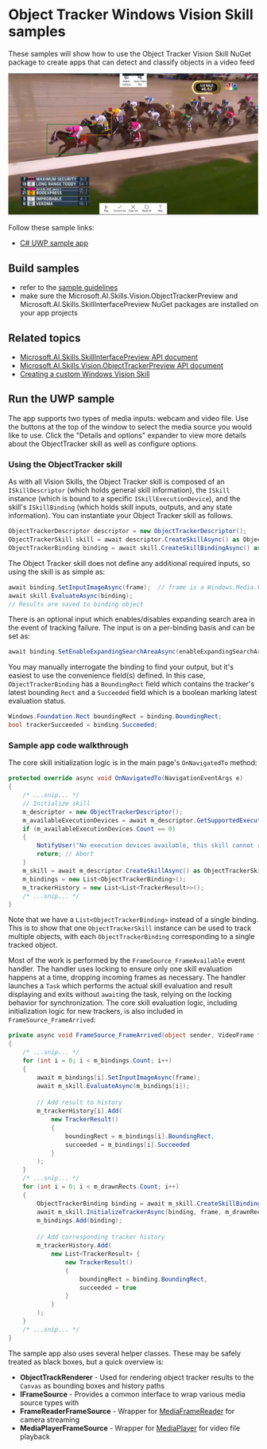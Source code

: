 # Object Tracker Windows Vision Skill samples

These samples will show how to use the Object Tracker Vision Skill NuGet package to create apps that can detect and classify objects in a video feed

![Screenshot of object tracker skill in action in the UWP sample](./doc/sample_app.jpg)

Follow these sample links:
- [C# UWP sample app](./cs/ObjectTrackerSample_UWP)

## Build samples
- refer to the [sample guidelines](../README.md)
- make sure the Microsoft.AI.Skills.Vision.ObjectTrackerPreview and Microsoft.AI.Skills.SkillInterfacePreview NuGet packages are installed on your app projects

## Related topics

- [Microsoft.AI.Skills.SkillInterfacePreview API document](../../doc/Microsoft.AI.Skills.SkillInterfacePreview.md)
- [Microsoft.AI.Skills.Vision.ObjectTrackerPreview API document](../../doc/Microsoft.AI.Skills.Vision.ObjectTrackerPreview.md)
- [Creating a custom Windows Vision Skill](../SentimentAnalyzerCustomSkill)

## Run the UWP sample

The app supports two types of media inputs: webcam and video file. Use the buttons at the top of the window to select the media source you would like to use. Click the "Details and options" expander to view more details about the ObjectTracker skill as well as configure options.

### Using the ObjectTracker skill

As with all Vision Skills, the Object Tracker skill is composed of an `ISkillDescriptor` (which holds general skill information), the `ISkill` instance (which is bound to a specific `ISkillExecutionDevice`), and the skill's `ISkillBinding` (which holds skill inputs, outputs, and any state information). You can instantiate your Object Tracker skill as follows.

```csharp
ObjectTrackerDescriptor descriptor = new ObjectTrackerDescriptor();
ObjectTrackerSkill skill = await descriptor.CreateSkillAsync() as ObjectTrackerSkill; // If you don't specify an ISkillExecutionDevice, a default will be automatically selected
ObjectTrackerBinding binding = await skill.CreateSkillBindingAsync() as ObjectTrackerBinding;
```

The Object Tracker skill does not define any additional required inputs, so using the skill is as simple as:

```csharp
await binding.SetInputImageAsync(frame);  // frame is a Windows.Media.VideoFrame
await skill.EvaluateAsync(binding);
// Results are saved to binding object
```

There is an optional input which enables/disables expanding search area in the event of tracking failure. The input is on a per-binding basis and can be set as:

```csharp
await binding.SetEnableExpandingSearchAreaAsync(enableExpandingSearchArea); // enableExpandingSearchArea is a bool
```

You may manually interrogate the binding to find your output, but it's easiest to use the convenience field(s) defined. In this case, `ObjectTrackerBinding` has a `BoundingRect` field which contains the tracker's latest bounding `Rect` and a `Succeeded` field which is a boolean marking latest evaluation status.

```csharp
Windows.Foundation.Rect boundingRect = binding.BoundingRect;
bool trackerSucceeded = binding.Succeeded;
```

### Sample app code walkthrough

The core skill initialization logic is in the main page's `OnNavigatedTo` method:

```csharp
protected override async void OnNavigatedTo(NavigationEventArgs e)
{
    /* ...snip... */
    // Initialize skill
    m_descriptor = new ObjectTrackerDescriptor();
    m_availableExecutionDevices = await m_descriptor.GetSupportedExecutionDevicesAsync();
    if (m_availableExecutionDevices.Count == 0)
    {
        NotifyUser("No execution devices available, this skill cannot run on this device", NotifyType.ErrorMessage);
        return; // Abort
    }
    m_skill = await m_descriptor.CreateSkillAsync() as ObjectTrackerSkill;
    m_bindings = new List<ObjectTrackerBinding>();
    m_trackerHistory = new List<List<TrackerResult>>();
    /* ...snip... */
}
```

Note that we have a `List<ObjectTrackerBinding>` instead of a single binding. This is to show that one `ObjectTrackerSkill` instance can be used to track multiple objects, with each `ObjectTrackerBinding` corresponding to a single tracked object.

Most of the work is performed by the `FrameSource_FrameAvailable` event handler. The handler uses locking to ensure only one skill evaluation happens at a time, dropping incoming frames as necessary. The handler launches a `Task` which performs the actual skill evaluation and result displaying and exits without `await`ing the task, relying on the locking behavior for synchronization.
The core skill evaluation logic, including initialization logic for new trackers, is also included in `FrameSource_FrameArrived`:

```csharp
private async void FrameSource_FrameArrived(object sender, VideoFrame frame)
{
    /* ...snip... */
    for (int i = 0; i < m_bindings.Count; i++)
    {
        await m_bindings[i].SetInputImageAsync(frame);
        await m_skill.EvaluateAsync(m_bindings[i]);

        // Add result to history
        m_trackerHistory[i].Add(
            new TrackerResult()
            {
                boundingRect = m_bindings[i].BoundingRect,
                succeeded = m_bindings[i].Succeeded
            }
        );
    }
    /* ...snip... */
    for (int i = 0; i < m_drawnRects.Count; i++)
    {
        ObjectTrackerBinding binding = await m_skill.CreateSkillBindingAsync() as ObjectTrackerBinding;
        await m_skill.InitializeTrackerAsync(binding, frame, m_drawnRects[i]);
        m_bindings.Add(binding);

        // Add corresponding tracker history
        m_trackerHistory.Add(
            new List<TrackerResult> {
                new TrackerResult()
                {
                    boundingRect = binding.BoundingRect,
                    succeeded = true
                }
            }
        );
    }
    /* ...snip... */
}
```

The sample app also uses several helper classes. These may be safely treated as black boxes, but a quick overview is:

- **ObjectTrackRenderer** - Used for rendering object tracker results to the `Canvas` as bounding boxes and history paths
- **IFrameSource** - Provides a common interface to wrap various media source types with
- **FrameReaderFrameSource** - Wrapper for [MediaFrameReader](https://docs.microsoft.com/en-us/uwp/api/Windows.Media.Capture.Frames.MediaFrameReader) for camera streaming
- **MediaPlayerFrameSource** - Wrapper for [MediaPlayer](https://docs.microsoft.com/en-us/uwp/api/Windows.Media.Playback.MediaPlayer) for video file playback
